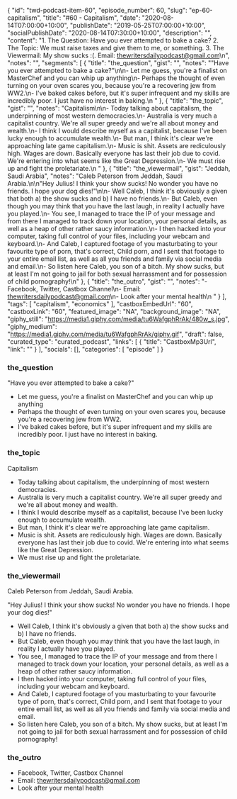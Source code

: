 {
	"id": "twd-podcast-item-60",
	"episode_number": 60,
	"slug": "ep-60-capitalism",
	"title": "#60 - Capitalism",
	"date": "2020-08-14T07:00:00+10:00",
	"publishDate": "2019-05-25T07:00:00+10:00",
	"socialPublishDate": "2020-08-14T07:30:00+10:00",
	"description": "",
	"content": "1. The Question: Have you ever attempted to bake a cake? 2. The Topic: We must raise taxes and give them to me, or something. 3. The Viewermail: My show sucks :(. Email: thewritersdailypodcast@gmail.com\n",
	"notes": "",
	"segments": [
		{
			"title": "the_question",
			"gist": "",
			"notes": "\"Have you ever attempted to bake a cake?\"\n\n- Let me guess, you're a finalist on MasterChef and you can whip up anything\n- Perhaps the thought of even turning on your oven scares you, because you're a recovering jew from WW2.\n- I've baked cakes before, but it's super infrequent and my skills are incredibly poor. I just have no interest in baking.\n      "
		},
		{
			"title": "the_topic",
			"gist": "",
			"notes": "Capitalism\n\n- Today talking about capitalism, the underpinning of most western democracies.\n- Australia is very much a capitalist country. We're all super greedy and we're all about money and wealth.\n- I think I would describe myself as a capitalist, because I've been lucky enough to accumulate wealth.\n- But man, I think it's clear we're approaching late game capitalism.\n- Music is shit. Assets are rediculously high. Wages are down. Basically everyone has last their job due to covid. We're entering into what seems like the Great Depression.\n- We must rise up and fight the proletariate.\n      "
		},
		{
			"title": "the_viewermail",
			"gist": "Jeddah, Saudi Arabia",
			"notes": "Caleb Peterson from Jeddah, Saudi Arabia.\n\n\"Hey Julius! I think your show sucks! No wonder you have no friends. I hope your dog dies!\"\n\n- Well Caleb, I think it's obviously a given that both a) the show sucks and b) I have no friends.\n- But Caleb, even though you may think that you have the last laugh, in reality I actually have you played.\n- You see, I managed to trace the IP of your message and from there I managed to track down your location, your personal details, as well as a heap of other rather saucy information.\n- I then hacked into your computer, taking full control of your files, including your webcam and keyboard.\n- And Caleb, I captured footage of you masturbating to your favourite type of porn, that's correct, Child porn, and I sent that footage to your entire email list, as well as all you friends and family via social media and email.\n- So listen here Caleb, you son of a bitch. My show sucks, but at least I'm not going to jail for both sexual harrassment and for possession of child pornography!\n"
		},
		{
			"title": "the_outro",
			"gist": "",
			"notes": "- Facebook, Twitter, Castbox Channel\n- Email: thewritersdailypodcast@gmail.com\n- Look after your mental health\n      "
		}
	],
	"tags": [
		"capitalism",
		"economics"
	],
	"castboxEmbedUrl": "60",
	"castboxLink": "60",
	"featured_image": "NA",
	"background_image": "NA",
	"giphy_still": "https://media1.giphy.com/media/tu6WafgphRrAk/480w_s.jpg",
	"giphy_medium": "https://media1.giphy.com/media/tu6WafgphRrAk/giphy.gif",
	"draft": false,
	"curated_type": "curated_podcast",
	"links": [
		{
			"title": "CastboxMp3Url",
			"link": ""
		}
	],
	"socials": [],
	"categories": [
		"episode"
	]
}

### the_question

"Have you ever attempted to bake a cake?"

- Let me guess, you're a finalist on MasterChef and you can whip up anything
- Perhaps the thought of even turning on your oven scares you, because you're a recovering jew from WW2.
- I've baked cakes before, but it's super infrequent and my skills are incredibly poor. I just have no interest in baking.
      
### the_topic

Capitalism

- Today talking about capitalism, the underpinning of most western democracies.
- Australia is very much a capitalist country. We're all super greedy and we're all about money and wealth.
- I think I would describe myself as a capitalist, because I've been lucky enough to accumulate wealth.
- But man, I think it's clear we're approaching late game capitalism.
- Music is shit. Assets are rediculously high. Wages are down. Basically everyone has last their job due to covid. We're entering into what seems like the Great Depression.
- We must rise up and fight the proletariate.
      
### the_viewermail

Caleb Peterson from Jeddah, Saudi Arabia.

"Hey Julius! I think your show sucks! No wonder you have no friends. I hope your dog dies!"

- Well Caleb, I think it's obviously a given that both a) the show sucks and b) I have no friends.
- But Caleb, even though you may think that you have the last laugh, in reality I actually have you played.
- You see, I managed to trace the IP of your message and from there I managed to track down your location, your personal details, as well as a heap of other rather saucy information.
- I then hacked into your computer, taking full control of your files, including your webcam and keyboard.
- And Caleb, I captured footage of you masturbating to your favourite type of porn, that's correct, Child porn, and I sent that footage to your entire email list, as well as all you friends and family via social media and email.
- So listen here Caleb, you son of a bitch. My show sucks, but at least I'm not going to jail for both sexual harrassment and for possession of child pornography!

### the_outro

- Facebook, Twitter, Castbox Channel
- Email: thewritersdailypodcast@gmail.com
- Look after your mental health
      

